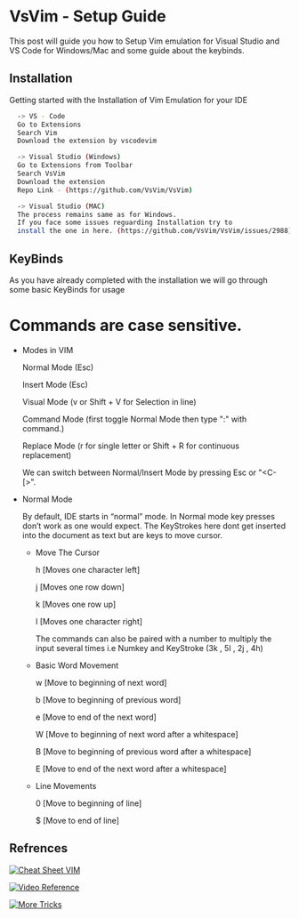 # VsVim - Setup Guide

This post will guide you how to Setup Vim emulation for Visual Studio and VS Code for Windows/Mac and some guide about the keybinds.

## Installation

Getting started with the Installation of Vim Emulation for your IDE

```bash
  -> VS - Code
  Go to Extensions
  Search Vim
  Download the extension by vscodevim
```

```bash
  -> Visual Studio (Windows)
  Go to Extensions from Toolbar
  Search VsVim
  Download the extension
  Repo Link - (https://github.com/VsVim/VsVim)

  -> Visual Studio (MAC)
  The process remains same as for Windows.
  If you face some issues reguarding Installation try to
  install the one in here. (https://github.com/VsVim/VsVim/issues/2988)
```

## KeyBinds

As you have already completed with the installation we will go through some basic KeyBinds for usage

# Commands are case sensitive.

- Modes in VIM

  Normal Mode (Esc)

  Insert Mode (Esc)

  Visual Mode (v or Shift + V for Selection in line)

  Command Mode (first toggle Normal Mode then type ":" with command.)

  Replace Mode (r for single letter or Shift + R for continuous replacement)

  We can switch between Normal/Insert Mode by pressing Esc or "<C-[>".

- Normal Mode

  By default, IDE starts in “normal” mode. In Normal mode key presses don’t work as one would expect. The KeyStrokes here dont get inserted into the document as text but are keys to move cursor.

  - Move The Cursor

    h [Moves one character left]

    j [Moves one row down]

    k [Moves one row up]

    l [Moves one character right]

    The commands can also be paired with a number to multiply the input several times i.e Numkey and KeyStroke (3k , 5l , 2j , 4h)

  - Basic Word Movement

    w [Move to beginning of next word]

    b [Move to beginning of previous word]

    e [Move to end of the next word]

    W [Move to beginning of next word after a whitespace]

    B [Move to beginning of previous word after a whitespace]

    E [Move to end of the next word after a whitespace]

  - Line Movements

    0 [Move to beginning of line]

    $ [Move to end of line]

## Refrences

[![Cheat Sheet VIM](https://img.shields.io/badge/Vim_Cheat_Sheet-VIM)](https://vim.rtorr.com/)

[![Video Reference](https://img.shields.io/badge/Video%20Reference-8A2BE2)](https://youtu.be/qPyv6_iRsWc)

[![More Tricks](https://img.shields.io/badge/More%20Tricks-FF2222)](https://youtu.be/RdyfT2dbt78)
